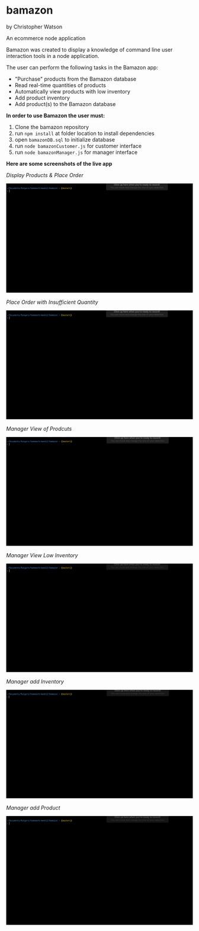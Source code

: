 # bamazon

by Christopher Watson

An ecommerce node application

Bamazon was created to display a knowledge of command line user interaction tools in a node application.  

The user can perform the following tasks in the Bamazon app:

 * "Purchase" products from the Bamazon database
 * Read real-time quantities of products
 * Automatically view products with low inventory
 * Add product inventory
 * Add product(s) to the Bamazon database

**In order to use Bamazon the user must:**

1. Clone the bamazon repository
1. run `npm install` at folder location to install dependencies
1. open `bamazonDB.sql` to initialize database
1. run `node bamazonCustomer.js` for customer interface
1. run `node bamazonManager.js` for manager interface

**Here are some screenshots of the live app**

_Display Products & Place Order_

![Display Products and Place Order](https://github.com/christopher-watson/bamazon/blob/master/gifs/bamCust-placeOrder.gif?raw=)


_Place Order with Insufficient Quantity_

![Place Order with Insufficient Quantity](https://github.com/christopher-watson/bamazon/blob/master/gifs/bamCust-InsufQuan.gif?raw=true)


_Manager View of Prodcuts_

![Manager View of Products](https://github.com/christopher-watson/bamazon/blob/master/gifs/bamMan-viewProd.gif?raw=true)


_Manager View Low Inventory_

![Manager View Low Inventory](https://github.com/christopher-watson/bamazon/blob/master/gifs/bamMan-lowInventory.gif?raw=true)


_Manager add Inventory_

![Manager Add Inventory](https://github.com/christopher-watson/bamazon/blob/master/gifs/bamMan-addInventory.gif?raw=true)


_Manager add Product_

![Manager Add Product](https://github.com/christopher-watson/bamazon/blob/master/gifs/bamMan-addProd.gif?raw=true)
